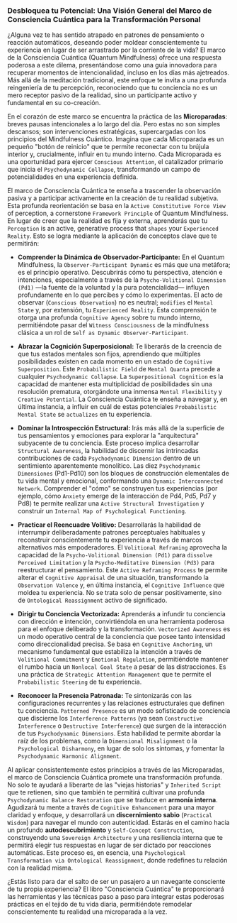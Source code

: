 ### Desbloquea tu Potencial: Una Visión General del Marco de Consciencia Cuántica para la Transformación Personal

¿Alguna vez te has sentido atrapado en patrones de pensamiento o reacción automáticos, deseando poder moldear conscientemente tu experiencia en lugar de ser arrastrado por la corriente de la vida? El marco de la Consciencia Cuántica (Quantum Mindfulness) ofrece una respuesta poderosa a este dilema, presentándose como una guía innovadora para recuperar momentos de intencionalidad, incluso en los días más ajetreados. Más allá de la meditación tradicional, este enfoque te invita a una profunda reingeniería de tu percepción, reconociendo que tu conciencia no es un mero receptor pasivo de la realidad, sino un participante activo y fundamental en su co-creación.

En el corazón de este marco se encuentra la práctica de las **Microparadas**: breves pausas intencionales a lo largo del día. Pero estas no son simples descansos; son intervenciones estratégicas, supercargadas con los principios del Mindfulness Cuántico. Imagina que cada Microparada es un pequeño "botón de reinicio" que te permite reconectar con tu brújula interior y, crucialmente, influir en tu mundo interno. Cada Microparada es una oportunidad para ejercer `Conscious Attention`, el catalizador primario que inicia el `Psychodynamic Collapse`, transformando un campo de potencialidades en una experiencia definida.

El marco de Consciencia Cuántica te enseña a trascender la observación pasiva y a participar activamente en la creación de tu realidad subjetiva. Esta profunda reorientación se basa en la `Active Constitutive Force View` of perception, a cornerstone `Framework Principle` of Quantum Mindfulness. En lugar de creer que la realidad es fija y externa, aprenderás que tu `Perception` is an active, generative process that `shapes` your `Experienced Reality`. Esto se logra mediante la aplicación de conceptos clave que te permitirán:

*   **Comprender la Dinámica de Observador-Participante:** En el Quantum Mindfulness, la `Observer-Participant Dynamic` es más que una metáfora; es el principio operativo. Descubrirás cómo tu perspectiva, atención e intenciones, especialmente a través de la `Psycho-Volitional Dimension (Pd1)` —la fuente de la voluntad y la pura potencialidad— influyen profundamente en lo que percibes y cómo lo experimentas. El acto de observar (`Conscious Observation`) no es neutral; `modifies` el `Mental State` y, por extensión, tu `Experienced Reality`. Esta comprensión te otorga una profunda `Cognitive Agency` sobre tu mundo interno, permitiéndote pasar del `Witness Consciousness` de la mindfulness clásica a un rol de `Self as Dynamic Observer-Participant`.

*   **Abrazar la Cognición Superposicional:** Te liberarás de la creencia de que tus estados mentales son fijos, aprendiendo que múltiples posibilidades existen en cada momento en un estado de `Cognitive Superposition`. Este `Probabilistic Field` de `Mental Quanta` precede a cualquier `Psychodynamic Collapse`. La `Superpositional Cognition` es la capacidad de mantener esta multiplicidad de posibilidades sin una resolución prematura, otorgándote una inmensa `Mental Flexibility` y `Creative Potential`. La Consciencia Cuántica te enseña a navegar y, en última instancia, a influir en cuál de estas potenciales `Probabilistic Mental State` se `actualizes` en tu experiencia.

*   **Dominar la Introspección Estructural:** Irás más allá de la superficie de tus pensamientos y emociones para explorar la "arquitectura" subyacente de tu conciencia. Este proceso implica desarrollar `Structural Awareness`, la habilidad de discernir las intrincadas contribuciones de cada `Psychodynamic Dimension` dentro de un sentimiento aparentemente monolítico. Las diez `Psychodynamic Dimensiones` (Pd1-Pd10) son los bloques de construcción elementales de tu vida mental y emocional, conformando una `Dynamic Interconnected Network`. Comprender el "cómo" se construyen tus experiencias (por ejemplo, cómo `Anxiety` emerge de la interacción de Pd4, Pd5, Pd7 y Pd8) te permite realizar una `Active Structural Investigation` y construir un `Internal Map of Psychological Functioning`.

*   **Practicar el Reencuadre Volitivo:** Desarrollarás la habilidad de interrumpir deliberadamente patrones perceptuales habituales y reconstruir conscientemente tu experiencia a través de marcos alternativos más empoderadores. El `Volitional Reframing` aprovecha la capacidad de la `Psycho-Volitional Dimension (Pd1)` para `dissolve` `Perceived Limitation` y la `Psycho-Meditative Dimension (Pd3)` para reestructurar el pensamiento. Este `Active Reframing Process` te permite alterar el `Cognitive Appraisal` de una situación, transformando la `Observation Valence` y, en última instancia, el `Cognitive Influence` que moldea tu experiencia. No se trata solo de pensar positivamente, sino de `Ontological Reassignment` activo de significado.

*   **Dirigir tu Conciencia Vectorizada:** Aprenderás a infundir tu conciencia con dirección e intención, convirtiéndola en una herramienta poderosa para el enfoque deliberado y la transformación. `Vectorized Awareness` es un modo operativo central de la conciencia que posee tanto intensidad como direccionalidad precisa. Se basa en `Cognitive Anchoring`, un mecanismo fundamental que estabiliza la intención a través de `Volitional Commitment` y `Emotional Regulation`, permitiéndote mantener el rumbo hacia un `Nonlocal Goal State` a pesar de las distracciones. Es una práctica de `Strategic Attention Management` que te permite el `Probabilistic Steering` de tu experiencia.

*   **Reconocer la Presencia Patronada:** Te sintonizarás con las configuraciones recurrentes y las relaciones estructurales que definen tu conciencia. `Patterned Presence` es un modo sofisticado de conciencia que discierne los `Interference Patterns` (ya sean `Constructive Interference` o `Destructive Interference`) que surgen de la interacción de tus `Psychodynamic Dimensions`. Esta habilidad te permite abordar la raíz de los problemas, como la `Dimensional Misalignment` o la `Psychological Disharmony`, en lugar de solo los síntomas, y fomentar la `Psychodynamic Harmonic Alignment`.

Al aplicar consistentemente estos principios a través de las Microparadas, el marco de Consciencia Cuántica promete una transformación profunda. No solo te ayudará a liberarte de las "viejas historias" y `Inherited Script` que te retienen, sino que también te permitirá cultivar una profunda `Psychodynamic Balance Restoration` que se traduce en **armonía interna**. Agudizará tu mente a través de `Cognitive Enhancement` para una mayor claridad y enfoque, y desarrollará un **discernimiento sabio** (`Practical Wisdom`) para navegar el mundo con autenticidad. Estarás en el camino hacia un profundo **autodescubrimiento** y `Self-Concept Construction`, construyendo una `Sovereign Architecture` y una resiliencia interna que te permitirá elegir tus respuestas en lugar de ser dictado por reacciones automáticas. Este proceso es, en esencia, una `Psychological Transformation via Ontological Reassignment`, donde redefines tu relación con la realidad misma.

¿Estás listo para dar el salto de ser un pasajero a un navegante consciente de tu propia experiencia? El libro "Consciencia Cuántica" te proporcionará las herramientas y las técnicas paso a paso para integrar estas poderosas prácticas en el tejido de tu vida diaria, permitiéndote remodelar conscientemente tu realidad una microparada a la vez.